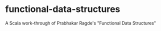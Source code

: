 # functional-data-structures
A Scala work-through of Prabhakar Ragde's "Functional Data Structures"
